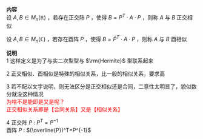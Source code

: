 **内容**  
设 $A,B\in M_n(\mathbb{R})$ ，若存在正交阵 $P$ ，使得 $B=P^T\cdot A\cdot P$ ，则称 $A$ 与 $B$ 正交相似  
  
设 $A,B\in M_n(\mathbb{C})$ ，若存在酉阵 $P$ ，使得 $B=\bar{P}^T\cdot A\cdot P$ ，则称 $A$ 与 $B$ 酉相似  
  
**说明**  
1 这样定义是为了与实二次型型与 $\rm{Hermite}$ 型联系起来  
  
2 正交相似、酉相似是特殊的相似关系，比一般的相似关系，要求高  
  
3 若不配以文字说明，则无法区分是正交相似还是合同，二意性太明显了，貌似数分就没这种情况  
<font color=red>为啥不是能即是又是呢？</font>  
<font color=red>正交相似关系即是【合同关系】又是【相似关系】</font>  
  
4 正交阵 $P$ :  $P^T=P^{-1}$  
酉阵 $P$ :  $(\overline{P})^T=P^{-1}$  

